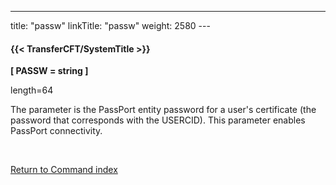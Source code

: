 ---
title: "passw"
linkTitle: "passw"
weight: 2580
---<span id="passw"></span>

#### {{< TransferCFT/SystemTitle  >}}

****[ PASSW = string ]****

length=64

The parameter is the PassPort entity password for a user's certificate (the password that corresponds with the USERCID). This parameter enables PassPort connectivity.

 

[Return to Command index](../../)
